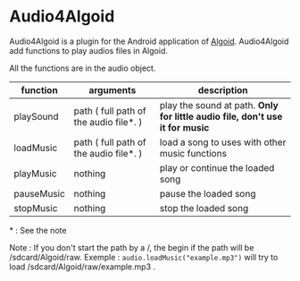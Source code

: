 # Audio4Algoid

Audio4Algoid is a plugin for the Android application of [Algoid](http://www.algoid.net "lien vers Algoid").
Audio4Algoid add functions to play audios files in Algoid.

All the functions are in the audio object.

  function      | arguments      | description  
------------- |-------------| ---------
 playSound     |  path \( full path of the audio file\*. \)  | play the sound at path. **Only for little audio file, don't use it for music**  
 loadMusic      |   path \( full path of the audio file\*. \)  | load a song to  uses with other music functions 
 playMusic      | nothing            |  play or continue the loaded song  
pauseMusic | nothing | pause the loaded song
stopMusic | nothing | stop the loaded song 

\* : See the note

Note : If you don't start the path by a /, the begin if the path will be /sdcard/Algoid/raw.
Exemple : `audio.loadMusic("example.mp3")` will try to load /sdcard/Algoid/raw/example.mp3 .
